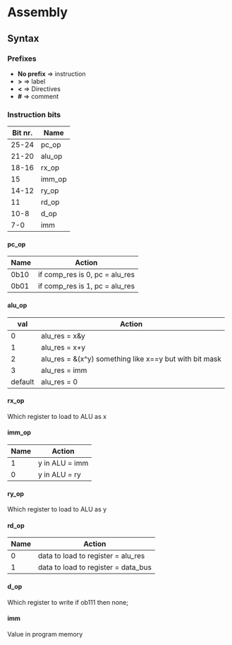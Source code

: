 # Assembly

## Syntax

### Prefixes

- **No prefix** => instruction
- **>** => label
- **<** => Directives
- **#** => comment 


### Instruction bits
| Bit nr.    | Name |
| -------- | ------- |
| 25-24    | pc_op   |
| 21-20    | alu_op  |
| 18-16    | rx_op   |
| 15       | imm_op  |
| 14-12    | ry_op   |
| 11       | rd_op   |
| 10-8     | d_op    |
| 7-0      | imm     |


#### pc_op
| Name     | Action   |
| -------- | -------- |
| 0b10 |if comp_res is 0, pc = alu_res|
| 0b01 |if comp_res is 1, pc = alu_res|

#### alu_op
| val     | Action   |
| -------- | -------- |
| 0 |alu_res = x&y|
| 1 |alu_res = x+y|
| 2 |alu_res = &(x^y) something like x==y but with bit mask|
| 3 |alu_res = imm|
| default| alu_res = 0|

#### rx_op
Which register to load to ALU as x

#### imm_op
| Name     | Action   |
| -------- | -------- |
| 1   | y in ALU = imm  |
| 0   | y in ALU = ry  |

#### ry_op
Which register to load to ALU as y

#### rd_op
| Name     | Action   |
| -------- | -------- |
| 0    |data to load to register = alu_res|
| 1    |data to load to register = data_bus|

#### d_op
Which register to write
if ob111 then none;

#### imm
Value in program memory